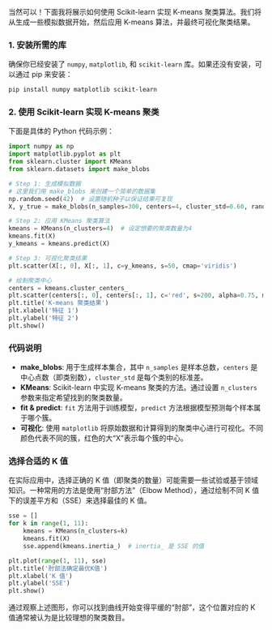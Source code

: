 当然可以！下面我将展示如何使用 Scikit-learn 实现 K-means 聚类算法。我们将从生成一些模拟数据开始，然后应用 K-means 算法，并最终可视化聚类结果。

### 1. 安装所需的库

确保你已经安装了 `numpy`, `matplotlib`, 和 `scikit-learn` 库。如果还没有安装，可以通过 pip 来安装：

```bash
pip install numpy matplotlib scikit-learn
```

### 2. 使用 Scikit-learn 实现 K-means 聚类

下面是具体的 Python 代码示例：

```python
import numpy as np
import matplotlib.pyplot as plt
from sklearn.cluster import KMeans
from sklearn.datasets import make_blobs

# Step 1: 生成模拟数据
# 这里我们用 make_blobs 来创建一个简单的数据集
np.random.seed(42)  # 设置随机种子以保证结果可复现
X, y_true = make_blobs(n_samples=300, centers=4, cluster_std=0.60, random_state=0)

# Step 2: 应用 KMeans 聚类算法
kmeans = KMeans(n_clusters=4)  # 设定想要的聚类数量为4
kmeans.fit(X)
y_kmeans = kmeans.predict(X)

# Step 3: 可视化聚类结果
plt.scatter(X[:, 0], X[:, 1], c=y_kmeans, s=50, cmap='viridis')

# 绘制聚类中心
centers = kmeans.cluster_centers_
plt.scatter(centers[:, 0], centers[:, 1], c='red', s=200, alpha=0.75, marker='X')
plt.title('K-means 聚类结果')
plt.xlabel('特征 1')
plt.ylabel('特征 2')
plt.show()
```

### 代码说明

- **make_blobs**: 用于生成样本集合，其中 `n_samples` 是样本总数，`centers` 是中心点数（即类别数），`cluster_std` 是每个类别的标准差。
- **KMeans**: Scikit-learn 中实现 K-means 聚类的方法。通过设置 `n_clusters` 参数来指定希望找到的聚类数量。
- **fit & predict**: `fit` 方法用于训练模型，`predict` 方法根据模型预测每个样本属于哪个簇。
- **可视化**: 使用 `matplotlib` 将原始数据和计算得到的聚类中心进行可视化。不同颜色代表不同的簇，红色的大“X”表示每个簇的中心。

### 选择合适的 K 值

在实际应用中，选择正确的 K 值（即聚类的数量）可能需要一些试验或基于领域知识。一种常用的方法是使用“肘部方法”（Elbow Method），通过绘制不同 K 值下的误差平方和（SSE）来选择最佳的 K 值。

```python
sse = []
for k in range(1, 11):
    kmeans = KMeans(n_clusters=k)
    kmeans.fit(X)
    sse.append(kmeans.inertia_)  # inertia_ 是 SSE 的值

plt.plot(range(1, 11), sse)
plt.title('肘部法确定最优K值')
plt.xlabel('K 值')
plt.ylabel('SSE')
plt.show()
```

通过观察上述图形，你可以找到曲线开始变得平缓的“肘部”，这个位置对应的 K 值通常被认为是比较理想的聚类数目。